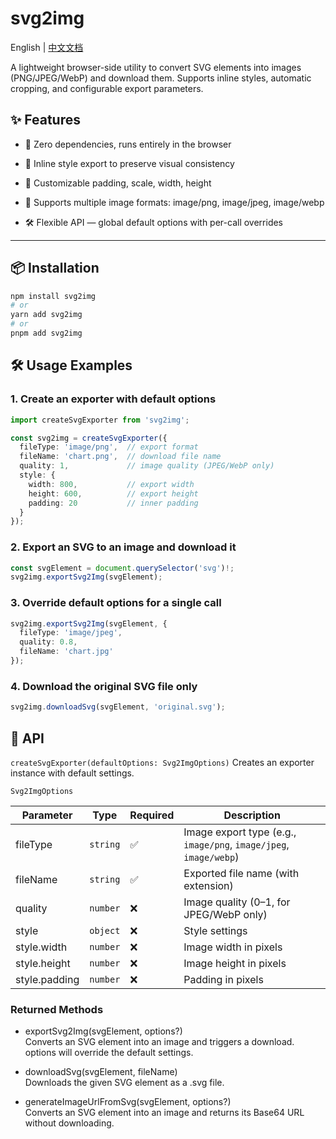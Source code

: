 # svg2img

English | [中文文档](./README.zh-CN.md)

A lightweight browser-side utility to convert SVG elements into images (PNG/JPEG/WebP) and download them.
Supports inline styles, automatic cropping, and configurable export parameters.

## ✨ Features
- 🚀 Zero dependencies, runs entirely in the browser

- 🎨 Inline style export to preserve visual consistency

- 📏 Customizable padding, scale, width, height

- 📂 Supports multiple image formats: image/png, image/jpeg, image/webp

- 🛠 Flexible API — global default options with per-call overrides

---

## 📦 Installation

```bash
npm install svg2img
# or
yarn add svg2img
# or
pnpm add svg2img
```

## 🛠 Usage Examples
### 1. Create an exporter with default options

```typescript
import createSvgExporter from 'svg2img';

const svg2img = createSvgExporter({
  fileType: 'image/png',  // export format
  fileName: 'chart.png',  // download file name
  quality: 1,             // image quality (JPEG/WebP only)
  style: {
    width: 800,           // export width
    height: 600,          // export height
    padding: 20           // inner padding
  }
});
```

### 2. Export an SVG to an image and download it

```typescript
const svgElement = document.querySelector('svg')!;
svg2img.exportSvg2Img(svgElement);
```

### 3. Override default options for a single call

```typescript
svg2img.exportSvg2Img(svgElement, {
  fileType: 'image/jpeg',
  quality: 0.8,
  fileName: 'chart.jpg'
});
```

### 4. Download the original SVG file only

```typescript
svg2img.downloadSvg(svgElement, 'original.svg');
```

## 📄 API
`createSvgExporter(defaultOptions: Svg2ImgOptions)`
Creates an exporter instance with default settings.

`Svg2ImgOptions`

| Parameter     | Type     | Required | Description                                                       |
| ------------- | -------- | -------- | ----------------------------------------------------------------- |
| fileType      | `string` | ✅        | Image export type (e.g., `image/png`, `image/jpeg`, `image/webp`) |
| fileName      | `string` | ✅        | Exported file name (with extension)                               |
| quality       | `number` | ❌        | Image quality (0–1, for JPEG/WebP only)                           |
| style         | `object` | ❌        | Style settings                                                    |
| style.width   | `number` | ❌        | Image width in pixels                                             |
| style.height  | `number` | ❌        | Image height in pixels                                            |
| style.padding | `number` | ❌        | Padding in pixels                                                 |


### Returned Methods

- exportSvg2Img(svgElement, options?)  
  Converts an SVG element into an image and triggers a download.
  options will override the default settings.

- downloadSvg(svgElement, fileName)  
  Downloads the given SVG element as a .svg file.

- generateImageUrlFromSvg(svgElement, options?)  
  Converts an SVG element into an image and returns its Base64 URL without downloading.